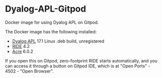 # Dyalog-APL-Gitpod

Docker image for using Dyalog APL on Gitpod.

The Docker image has the following installed:

* [Dyalog APL](https://www.dyalog.com/) 17.1 Linux .deb build, unregistered
* [RIDE](https://github.com/Dyalog/ride) 4.2
* [Acre](https://github.com/the-carlisle-group/Acre-Desktop) 6.0.2

If you open this on Gitpod, zero-footprint RIDE starts automatically,
and you can access it through a button on Gitpod IDE, which is at "Open Ports" - 4502 - "Open Browser".
